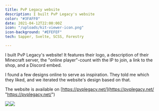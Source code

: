 ```yaml
---
title: PvP Legacy website
description: I built PvP Legacy's website
color: "#3FAFF0"
date: 2021-04-12T22:00:00Z
icon: "/uploads/kit-viewer-icon.png"
icon-background: "#EFEFEF"
tech: Sapper, Svelte, SCSS, Forestry

---
```

I built PvP Legacy's website! It features their logo, a description of their Minecraft server, the "online player"-count with the IP to join, a link to the shop, and a Discord embed.

I found a few designs online to serve as inspiration. They told me which they liked, and we iterated the website's design based on that.

The website is available on [https://pvplegacy.net/](https://pvplegacy.net/ "https://pvplegacy.net/")

![](/uploads/forums-pvplegacy-net_-2.png)![](/uploads/forums-pvplegacy-net_-1.png)